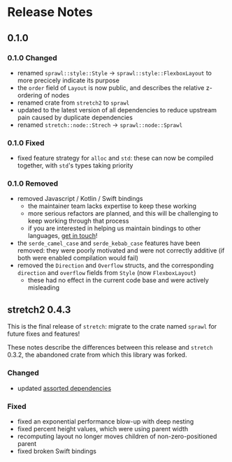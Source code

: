 # Release Notes

## 0.1.0

### 0.1.0 Changed

- renamed `sprawl::style::Style` -> `sprawl::style::FlexboxLayout` to more precicely indicate its purpose
- the `order` field of `Layout` is now public, and describes the relative z-ordering of nodes
- renamed crate from `stretch2` to `sprawl`
- updated to the latest version of all dependencies to reduce upstream pain caused by duplicate dependencies
- renamed `stretch::node::Strech` -> `sprawl::node::Sprawl`

### 0.1.0 Fixed

- fixed feature strategy for `alloc` and `std`: these can now be compiled together, with `std`'s types taking priority

### 0.1.0 Removed

- removed Javascript / Kotlin / Swift bindings
  - the maintainer team lacks expertise to keep these working
  - more serious refactors are planned, and this will be challenging to keep working through that process
  - if you are interested in helping us maintain bindings to other languages, [get in touch](https://github.com/DioxusLabs/sprawl/discussions)!
- the `serde_camel_case` and `serde_kebab_case` features have been removed: they were poorly motivated and were not correctly additive (if both were enabled compilation would fail)
- removed the `Direction` and `Overflow` structs, and the corresponding `direction` and `overflow` fields from `Style` (now `FlexboxLayout`)
  - these had no effect in the current code base and were actively misleading

## stretch2 0.4.3

This is the final release of `stretch`: migrate to the crate named `sprawl` for future fixes and features!

These notes describe the differences between this release and `stretch` 0.3.2, the abandoned crate from which this library was forked.

### Changed

- updated [assorted dependencies](https://github.com/vislyhq/stretch/commit/a6491117379cea52dedc9584d892594a143e8cb0)

### Fixed

- fixed an exponential performance blow-up with deep nesting
- fixed percent height values, which were using parent width
- recomputing layout no longer moves children of non-zero-positioned parent
- fixed broken Swift bindings
